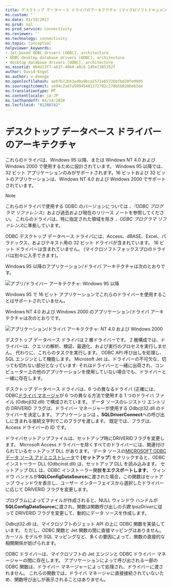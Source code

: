 ```yaml
---
title: デスクトップ データベース ドライバのアーキテクチャ |マイクロソフトドキュメント
ms.custom: ''
ms.date: 01/19/2017
ms.prod: sql
ms.prod_service: connectivity
ms.reviewer: ''
ms.technology: connectivity
ms.topic: conceptual
helpviewer_keywords:
- Jet-based ODBC drivers [ODBC], architecture
- ODBC desktop database drivers [ODBC], architecture
- desktop database drivers [ODBC], architecture
ms.assetid: 8b4d13f7-ab37-40b4-a9c6-145e7385352f
author: David-Engel
ms.author: v-daenge
ms.openlocfilehash: ae6fb72bb3ed0a9bca1571eb572bbfbd20fe9995
ms.sourcegitcommit: ce94c2ad7a50945481172782c270b5b0206e61de
ms.translationtype: MT
ms.contentlocale: ja-JP
ms.lasthandoff: 04/14/2020
ms.locfileid: "81288742"
---
```

# <a name="desktop-database-drivers-architecture"></a>デスクトップ データベース ドライバーのアーキテクチャ
これらのドライバは、Windows 95 以降、または Windows NT 4.0 および Windows 2000 で使用するために設計されています。 Windows 95 以降では、32 ビット アプリケーションのみがサポートされます。16 ビットおよび 32 ビットのアプリケーションは、Windows NT 4.0 および Windows 2000 でサポートされています。  
  
> [!NOTE]  
>  これらのドライバで使用する ODBC のバージョンについては *、『ODBC プログラマ リファレンス*』および過去および現在のリリース ノートを参照してください。 これらのドライバは、特に指定された領域を除き *、ODBC プログラマ リファレンス*に準拠しています。  
  
 ODBC デスクトップ データベース ドライバには、Access、dBASE、Excel、パラドックス、およびテキスト用の 32 ビット ドライバが含まれています。 16 ビット ドライバーは含まれていません。 (マイクロソフトフォックスプロのドライバは別々に入手できます)。  
  
 Windows 95 以降のアプリケーション/ドライバ アーキテクチャは次のとおりです。  
  
 ![アプリ&#47;ドライバー アーキテクチャ: Windows 95 以降](../../odbc/microsoft/media/odbcjetarch1.gif "ODBCジェットアーチ1")  
  
 Windows 95 で 16 ビット アプリケーションでこれらのドライバーを使用することはサポートされていません。  
  
 Windows NT 4.0 および Windows 2000 のアプリケーション/ドライバ アーキテクチャは次のとおりです。  
  
 ![アプリケーション&#47;ドライバ アーキテクチャ: NT 4.0 および Windows 2000](../../odbc/microsoft/media/odbcjetarch2.gif "2")  
  
 デスクトップ データベース ドライバは 2 層ドライバーです。 2 層構成では、ドライバーは、クエリの解析、検証、最適化、および実行のプロセスを実行しません。 代わりに、これらのタスクを実行します。 ODBC API 呼び出しを処理し、SQL エンジンとして機能します。 Microsoft Jet は、ドライバーの不可欠な、切っても切れない部分となっています: それはドライバーと一緒に出荷され、コンピューター上の他のアプリケーションを使用していない場合でも、ドライバーと一緒に存在します。  
  
 デスクトップ データベース ドライバは、6 つの異なるドライバ (正確には、ODBC[ドライバ マネージャ](../../odbc/reference/the-driver-manager.md)が 6 つの異なる方法で使用する 1 つのドライバ ファイル (Odbcjt32.dll) で構成されています。 データ ソースのレジストリ エントリの DRIVERID フラグは、ドライバー マネージャーが使用する Odbcjt32.dll のドライバーを決定します。 アプリケーションは **、SQLDriverConnect**への呼び出しに含まれる接続文字列でこのフラグを渡します。 既定では、フラグは、Access ドライバーの ID です。  
  
 ドライバセットアップファイルは、セットアップ時にDRIVERIDフラグを変更します。 Microsoft Access ドライバーを除くすべてのドライバーには、関連付けられているセットアップ DLL があります。 データ ソースの[MICROSOFT ODBC データ ソース アドミニストレータ](../../odbc/admin/odbc-data-source-administrator.md)で **[セットアップ**] をクリックすると、ODBC インストーラー DLL (Odbcinst.dll) は、セットアップ DLL を読み込みます。 セットアップ DLL は、ODBC インストーラー関数**をエクスポートします**。 ウィンドウ ハンドルが**SQLConfigDataSource**に渡された場合、この関数はセットアップ ウィンドウを表示し、ユーザー インターフェイスから選択したドライバーに応じて DRIVERID フラグを変更します。  
  
 プログラムによってファイルが作成されると、NULL ウィンドウ ハンドルが**SQLConfigDataSource**に渡され、関数は関数呼び出しの*引数 lpszDriver*に従って DRIVERID フラグを変更して、動的にデータ ソースを作成します。  
  
 Odbcjt32.dll は、マイクロソフトのジェット API の上に ODBC 関数を実装しています。 ただし、ODBC 関数と Jet 関数の間に直接マッピングはありません。 カーソル モデルや SQL マッピングなど、多くの要因によって、関数の直接的な相関関係が妨げられます。  
  
 ODBC ドライバーは、マイクロソフトの Jet エンジンと ODBC ドライバー マネージャーの間に存在します。 アプリケーションによって呼び出される一部の ODBC 関数は、ドライバー マネージャーによって処理され、ドライバーに渡されません。 これらの関数では、ドライバ マネージャに直接接続されていないため、関数呼び出しが表示されることはありません。
